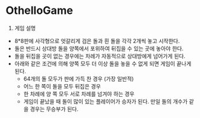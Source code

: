 # OthelloGame

1. 게임 설명
- 8*8판에 사각형으로 엇갈리게 검은 돌과 흰 돌을 각각 2개씩 놓고 시작한다.
- 돌은 반드시 상대방 돌을 양쪽에서 포위하여 뒤집을 수 있는 곳에 놓아야 한다.
- 돌을 뒤집을 곳이 없는 경우에는 차례가 자동적으로 상대방에게 넘어가게 된다.
- 아래와 같은 조건에 의해 양쪽 모두 더 이상 돌을 놓을 수 없게 되면 게임이 끝나게 된다.
  - 64개의 돌 모두가 판에 가득 찬 경우 (가장 일반적)
  - 어느 한 쪽이 돌을 모두 뒤집은 경우
  - 한 차례에 양 쪽 모두 서로 차례를 넘겨야 하는 경우
  - 게임이 끝났을 때 돌이 많이 있는 플레이어가 승자가 된다. 만일 돌의 개수가 같을 경우는 무승부가 된다.
